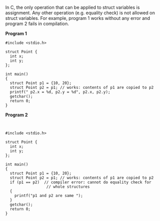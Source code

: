 In C, the only operation that can be applied to struct variables is assignment. Any other operation (e.g. equality check) is not allowed on struct variables.
For example, program 1 works without any error and program 2 fails in compilation.

**Program 1**
```
#include <stdio.h> 
  
struct Point { 
  int x; 
  int y; 
}; 
  
int main() 
{ 
  struct Point p1 = {10, 20}; 
  struct Point p2 = p1; // works: contents of p1 are copied to p2 
  printf(" p2.x = %d, p2.y = %d", p2.x, p2.y); 
  getchar(); 
  return 0; 
} 
```

**Program 2**
```


#include <stdio.h> 
  
struct Point { 
  int x; 
  int y; 
}; 
  
int main() 
{ 
  struct Point p1 = {10, 20}; 
  struct Point p2 = p1; // works: contents of p1 are copied to p2 
  if (p1 == p2)  // compiler error: cannot do equality check for          
                  // whole structures 
  { 
    printf("p1 and p2 are same "); 
  } 
  getchar(); 
  return 0; 
} 
```